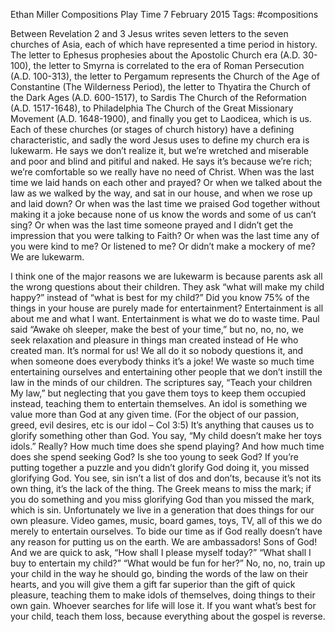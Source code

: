 Ethan Miller
Compositions
Play Time
7 February 2015
Tags: #compositions

Between Revelation 2 and 3 Jesus writes seven letters to the seven churches of Asia, each of which have represented a time period in history. The letter to Ephesus prophesies about the Apostolic Church era (A.D. 30-100), the letter to Smyrna is correlated to the era of Roman Persecution (A.D. 100-313), the letter to Pergamum represents the Church of the Age of Constantine (The Wilderness Period), the letter to Thyatira the Church of the Dark Ages (A.D. 600-1517), to Sardis The Church of the Reformation (A.D. 1517-1648), to Philadelphia The Church of the Great Missionary Movement (A.D. 1648-1900), and finally you get to Laodicea, which is us. Each of these churches (or stages of church history) have a defining characteristic, and sadly the word Jesus uses to define my church era is lukewarm. He says we don’t realize it, but we’re wretched and miserable and poor and blind and pitiful and naked. He says it’s because we’re rich; we’re comfortable so we really have no need of Christ. When was the last time we laid hands on each other and prayed? Or when we talked about the law as we walked by the way, and sat in our house, and when we rose up and laid down? Or when was the last time we praised God together without making it a joke because none of us know the words and some of us can’t sing? Or when was the last time someone prayed and I didn’t get the impression that you were talking to Faith? Or when was the last time any of you were kind to me? Or listened to me? Or didn’t make a mockery of me? We are lukewarm.

I think one of the major reasons we are lukewarm is because parents ask all the wrong questions about their children. They ask “what will make my child happy?” instead of “what is best for my child?” Did you know 75% of the things in your house are purely made for entertainment? Entertainment is all about me and what I want. Entertainment is what we do to waste time. Paul said “Awake oh sleeper, make the best of your time,” but no, no, no, we seek relaxation and pleasure in things man created instead of He who created man. It’s normal for us! We all do it so nobody questions it, and when someone does everybody thinks it’s a joke! We waste so much time entertaining ourselves and entertaining other people that we don’t instill the law in the minds of our children. The scriptures say, “Teach your children My law,” but neglecting that you gave them toys to keep them occupied instead, teaching them to entertain themselves. An idol is something we value more than God at any given time. (For the object of our passion, greed, evil desires, etc is our idol – Col 3:5) It’s anything that causes us to glorify something other than God. You say, “My child doesn’t make her toys idols.” Really? How much time does she spend playing? And how much time does she spend seeking God? Is she too young to seek God? If you’re putting together a puzzle and you didn’t glorify God doing it, you missed glorifying God. You see, sin isn’t a list of dos and don’ts, because it’s not its own thing, it’s the lack of the thing. The Greek means to miss the mark; if you do something and you miss glorifying God than you missed the mark, which is sin. Unfortunately we live in a generation that does things for our own pleasure. Video games, music, board games, toys, TV, all of this we do merely to entertain ourselves. To bide our time as if God really doesn’t have any reason for putting us on the earth. We are ambassadors! Sons of God! And we are quick to ask, “How shall I please myself today?” “What shall I buy to entertain my child?” “What would be fun for her?” No, no, no, train up your child in the way he should go, binding the words of the law on their hearts, and you will give them a gift far superior than the gift of quick pleasure, teaching them to make idols of themselves, doing things to their own gain. Whoever searches for life will lose it. If you want what’s best for your child, teach them loss, because everything about the gospel is reverse.